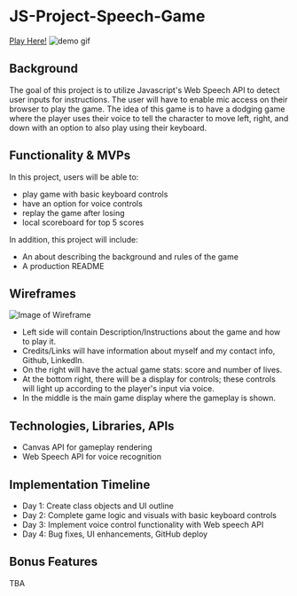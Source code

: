 # JS-Project-Speech-Game

[Play Here!](https://lamjay415.github.io/JS-Project-Speech-Game "Hippo Run!")
![demo gif](demo.gif)

## Background

The goal of this project is to utilize Javascript's Web Speech API to detect user inputs for instructions. The user will have to enable mic access on their browser to play the game. The idea of this game is to have a dodging game where the player uses their voice to tell the character to move left, right, and down with an option to also play using their keyboard.

## Functionality & MVPs

In this project, users will be able to:

- play game with basic keyboard controls
- have an option for voice controls
- replay the game after losing
- local scoreboard for top 5 scores

In addition, this project will include:

- An about describing the background and rules of the game
- A production README

## Wireframes

![Image of Wireframe](https://i.gyazo.com/2672b07485199d22633d9519199822fe.png)

- Left side will contain Description/Instructions about the game and how to play it.
- Credits/Links will have information about myself and my contact info, Github, LinkedIn.
- On the right will have the actual game stats: score and number of lives.
- At the bottom right, there will be a display for controls; these controls will light up according to the player's input via voice.
- In the middle is the main game display where the gameplay is shown.

## Technologies, Libraries, APIs

- Canvas API for gameplay rendering
- Web Speech API for voice recognition

## Implementation Timeline

- Day 1: Create class objects and UI outline
- Day 2: Complete game logic and visuals with basic keyboard controls
- Day 3: Implement voice control functionality with Web speech API
- Day 4: Bug fixes, UI enhancements, GitHub deploy

## Bonus Features

TBA
